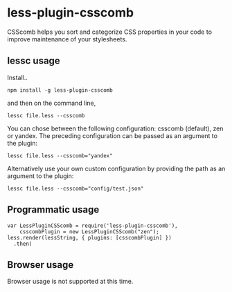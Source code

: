 less-plugin-csscomb
========================

CSScomb helps you sort and categorize CSS properties in your code to improve maintenance of your stylesheets.

## lessc usage

Install..

```
npm install -g less-plugin-csscomb
```

and then on the command line,

```
lessc file.less --csscomb
```

You can chose between the following configuration: csscomb (default), zen or yandex.
The preceding configuration can be passed as an argument to the plugin:

```
lessc file.less --csscomb="yandex"
```

Alternatively use your own custom configuration by providing the path as an argument to the plugin:

```
lessc file.less --csscomb="config/test.json"
```



## Programmatic usage

```
var LessPluginCSScomb = require('less-plugin-csscomb'),
    csscombPlugin = new LessPluginCSScomb("zen");
less.render(lessString, { plugins: [csscombPlugin] })
  .then(
```

## Browser usage

Browser usage is not supported at this time.
